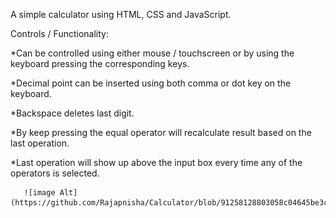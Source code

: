 A simple calculator using HTML, CSS and JavaScript.

Controls / Functionality:

*Can be controlled using either mouse / touchscreen or by using the keyboard pressing the corresponding keys.

*Decimal point can be inserted using both comma or dot key on the keyboard.

*Backspace deletes last digit.

*By keep pressing the equal operator will recalculate result based on the last operation.

*Last operation will show up above the input box every time any of the operators is selected.


       ![image Alt](https://github.com/Rajapnisha/Calculator/blob/91258128803058c04645be3c045e7cc69eb5ca26/calculator%20image.gif)




